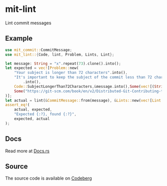 # mit-lint

Lint commit messages

## Example

```rust
use mit_commit::CommitMessage;
use mit_lint::{Code, lint, Problem, Lints, Lint};

let message: String = "x".repeat(73).clone().into();
let expected = vec![Problem::new(
    "Your subject is longer than 72 characters".into(),
    "It's important to keep the subject of the commit less than 72 characters because when you look at the git log, that's where it truncates the message. This means that people won't get the entirety of the information in your commit.\n\nPlease keep the subject line 72 characters or under"
        .into(),
    Code::SubjectLongerThan72Characters,&message.into(),Some(vec![(String::from("Too long"), 72, 1)]),
    Some("https://git-scm.com/book/en/v2/Distributed-Git-Contributing-to-a-Project#_commit_guidelines".parse().unwrap()),
)];
let actual = lint(&CommitMessage::from(message), &Lints::new(vec![Lint::SubjectLongerThan72Characters].into_iter().collect()));
assert_eq!(
    actual, expected,
    "Expected {:?}, found {:?}",
    expected, actual
);
```

## Docs

Read more at [Docs.rs](https://docs.rs/mit-lint/)

## Source

The source code is available on [Codeberg](https://codeberg.org/PurpleBooth/mit-lint)
